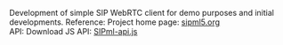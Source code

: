 Development of simple SIP WebRTC client for demo purposes and initial developments. 
Reference: Project home page: [sipml5.org](http://www.sipml5.org) <br />
API: Download JS API: [SIPml-api.js](https://raw.githubusercontent.com/DoubangoTelecom/sipml5/master/release/SIPml-api.js)
